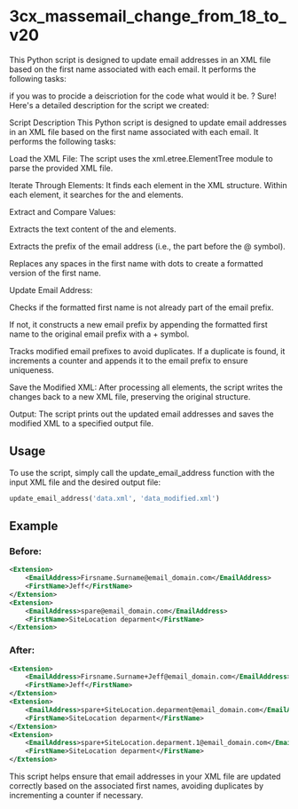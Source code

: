 # 3cx_massemail_change_from_18_to_v20
This Python script is designed to update email addresses in an XML file based on the first name associated with each email. It performs the following tasks:

if you was to procide a deiscriotion for the code what would it be. ?
Sure! Here's a detailed description for the script we created:

Script Description
This Python script is designed to update email addresses in an XML file based on the first name associated with each email. It performs the following tasks:

Load the XML File: The script uses the xml.etree.ElementTree module to parse the provided XML file.

Iterate Through <Extension> Elements: It finds each <Extension> element in the XML structure. Within each <Extension> element, it searches for the <FirstName> and <EmailAddress> elements.

Extract and Compare Values:

Extracts the text content of the <FirstName> and <EmailAddress> elements.

Extracts the prefix of the email address (i.e., the part before the @ symbol).

Replaces any spaces in the first name with dots to create a formatted version of the first name.

Update Email Address:

Checks if the formatted first name is not already part of the email prefix.

If not, it constructs a new email prefix by appending the formatted first name to the original email prefix with a + symbol.

Tracks modified email prefixes to avoid duplicates. If a duplicate is found, it increments a counter and appends it to the email prefix to ensure uniqueness.

Save the Modified XML: After processing all <Extension> elements, the script writes the changes back to a new XML file, preserving the original structure.

Output: The script prints out the updated email addresses and saves the modified XML to a specified output file.

## Usage
To use the script, simply call the update_email_address function with the input XML file and the desired output file:

```python
update_email_address('data.xml', 'data_modified.xml')
```

## Example
### Before:

```xml
<Extension>
    <EmailAddress>Firsname.Surname@email_domain.com</EmailAddress>
    <FirstName>Jeff</FirstName>
</Extension>
<Extension>
    <EmailAddress>spare@email_domain.com</EmailAddress>
    <FirstName>SiteLocation deparment</FirstName>
</Extension>
```
### After:

```xml
<Extension>
    <EmailAddress>Firsname.Surname+Jeff@email_domain.com</EmailAddress>
    <FirstName>Jeff</FirstName>
</Extension>
<Extension>
    <EmailAddress>spare+SiteLocation.deparment@email_domain.com</EmailAddress>
    <FirstName>SiteLocation deparment</FirstName>
</Extension>
<Extension>
    <EmailAddress>spare+SiteLocation.deparment.1@email_domain.com</EmailAddress>
    <FirstName>SiteLocation deparment</FirstName>
</Extension>
```

This script helps ensure that email addresses in your XML file are updated correctly based on the associated first names, avoiding duplicates by incrementing a counter if necessary.

